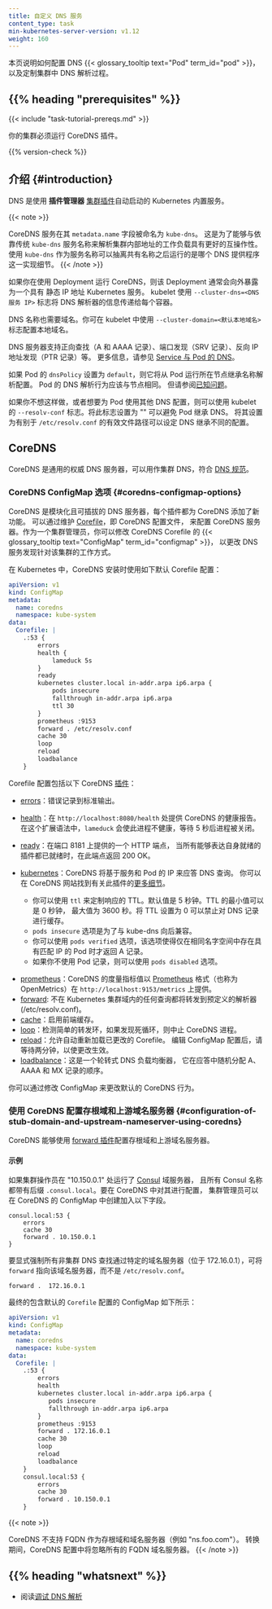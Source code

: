 ```yaml
---
title: 自定义 DNS 服务
content_type: task
min-kubernetes-server-version: v1.12
weight: 160
---
```

<!-- 
reviewers:
- bowei
- zihongz
title: Customizing DNS Service
content_type: task
min-kubernetes-server-version: v1.12
weight: 160
-->

<!-- overview -->
<!-- 
This page explains how to configure your DNS
{{< glossary_tooltip text="Pod(s)" term_id="pod" >}} and customize the
DNS resolution process in your cluster.
-->
本页说明如何配置 DNS {{< glossary_tooltip text="Pod" term_id="pod" >}}，以及定制集群中 DNS 解析过程。

## {{% heading "prerequisites" %}}

{{< include "task-tutorial-prereqs.md" >}}

<!-- 
Your cluster must be running the CoreDNS add-on.
-->
你的集群必须运行 CoreDNS 插件。

{{% version-check %}}

<!-- steps -->

<!-- 
## Introduction

DNS is a built-in Kubernetes service launched automatically
using the _addon manager_ [cluster add-on](http://releases.k8s.io/master/cluster/addons/README.md).
-->
## 介绍   {#introduction}

DNS 是使用 **插件管理器**
[集群插件](http://releases.k8s.io/master/cluster/addons/README.md)自动启动的 Kubernetes 内置服务。

{{< note >}}
<!--
The CoreDNS Service is named `kube-dns` in the `metadata.name` field.  
The intent is to ensure greater interoperability with workloads that relied on
the legacy `kube-dns` Service name to resolve addresses internal to the cluster.
Using a Service named `kube-dns` abstracts away the implementation detail of
which DNS provider is running behind that common name.
-->
CoreDNS 服务在其 `metadata.name` 字段被命名为 `kube-dns`。
这是为了能够与依靠传统 `kube-dns` 服务名称来解析集群内部地址的工作负载具有更好的互操作性。
使用 `kube-dns` 作为服务名称可以抽离共有名称之后运行的是哪个 DNS 提供程序这一实现细节。
{{< /note >}}

<!--
If you are running CoreDNS as a Deployment, it will typically be exposed as
a Kubernetes Service with a static IP address.
The kubelet passes DNS resolver information to each container with the
`--cluster-dns=<dns-service-ip>` flag.
-->
如果你在使用 Deployment 运行 CoreDNS，则该 Deployment 通常会向外暴露为一个具有
静态 IP 地址 Kubernetes 服务。
kubelet 使用 `--cluster-dns=<DNS 服务 IP>` 标志将 DNS 解析器的信息传递给每个容器。

<!-- 
DNS names also need domains. You configure the local domain in the kubelet
with the flag `--cluster-domain=<default-local-domain>`.
-->
DNS 名称也需要域名。你可在 kubelet 中使用 `--cluster-domain=<默认本地域名>`
标志配置本地域名。

<!-- 
The DNS server supports forward lookups (A and AAAA records), port lookups (SRV records),
reverse IP address lookups (PTR records), and more. For more information, see
[DNS for Services and Pods](/docs/concepts/services-networking/dns-pod-service/).
-->
DNS 服务器支持正向查找（A 和 AAAA 记录）、端口发现（SRV 记录）、反向 IP 地址发现（PTR 记录）等。
更多信息，请参见 [Service 与 Pod 的 DNS](/zh-cn/docs/concepts/services-networking/dns-pod-service/)。

<!-- 
If a Pod's `dnsPolicy` is set to `default`, it inherits the name resolution
configuration from the node that the Pod runs on. The Pod's DNS resolution
should behave the same as the node.
But see [Known issues](/docs/tasks/administer-cluster/dns-debugging-resolution/#known-issues).
-->
如果 Pod 的 `dnsPolicy` 设置为 `default`，则它将从 Pod 运行所在节点继承名称解析配置。
Pod 的 DNS 解析行为应该与节点相同。
但请参阅[已知问题](/zh-cn/docs/tasks/administer-cluster/dns-debugging-resolution/#known-issues)。

<!-- 
If you don't want this, or if you want a different DNS config for pods, you can
use the kubelet's `--resolv-conf` flag.  Set this flag to "" to prevent Pods from
inheriting DNS. Set it to a valid file path to specify a file other than
`/etc/resolv.conf` for DNS inheritance.
-->
如果你不想这样做，或者想要为 Pod 使用其他 DNS 配置，则可以使用 kubelet 的
`--resolv-conf` 标志。将此标志设置为 "" 可以避免 Pod 继承 DNS。
将其设置为有别于 `/etc/resolv.conf` 的有效文件路径可以设定 DNS 继承不同的配置。

## CoreDNS

<!-- 
CoreDNS is a general-purpose authoritative DNS server that can serve as cluster DNS,
complying with the [DNS specifications](https://github.com/kubernetes/dns/blob/master/docs/specification.md).
-->
CoreDNS 是通用的权威 DNS 服务器，可以用作集群 DNS，符合
[DNS 规范](https://github.com/kubernetes/dns/blob/master/docs/specification.md)。

<!-- 
### CoreDNS ConfigMap options 

CoreDNS is a DNS server that is modular and pluggable, with plugins adding new functionalities.
The CoreDNS server can be configured by maintaining a [Corefile](https://coredns.io/2017/07/23/corefile-explained/),
which is the CoreDNS configuration file. As a cluster administrator, you can modify the
{{< glossary_tooltip text="ConfigMap" term_id="configmap" >}} for the CoreDNS Corefile to
change how DNS service discovery behaves for that cluster.
-->
### CoreDNS ConfigMap 选项  {#coredns-configmap-options}

CoreDNS 是模块化且可插拔的 DNS 服务器，每个插件都为 CoreDNS 添加了新功能。
可以通过维护 [Corefile](https://coredns.io/2017/07/23/corefile-explained/)，即 CoreDNS 配置文件，
来配置 CoreDNS 服务器。作为一个集群管理员，你可以修改 CoreDNS Corefile 的
{{< glossary_tooltip text="ConfigMap" term_id="configmap" >}}，
以更改 DNS 服务发现针对该集群的工作方式。

<!-- 
In Kubernetes, CoreDNS is installed with the following default Corefile configuration:
-->
在 Kubernetes 中，CoreDNS 安装时使用如下默认 Corefile 配置：

```yaml
apiVersion: v1
kind: ConfigMap
metadata:
  name: coredns
  namespace: kube-system
data:
  Corefile: |
    .:53 {
        errors
        health {
            lameduck 5s
        }
        ready
        kubernetes cluster.local in-addr.arpa ip6.arpa {
            pods insecure
            fallthrough in-addr.arpa ip6.arpa
            ttl 30
        }
        prometheus :9153
        forward . /etc/resolv.conf
        cache 30
        loop
        reload
        loadbalance
    }
```

<!-- 
The Corefile configuration includes the following [plugins](https://coredns.io/plugins/) of CoreDNS:
-->
Corefile 配置包括以下 CoreDNS [插件](https://coredns.io/plugins/)：

<!-- 
* [errors](https://coredns.io/plugins/errors/): Errors are logged to stdout.
* [health](https://coredns.io/plugins/health/): Health of CoreDNS is reported to
  `http://localhost:8080/health`. In this extended syntax `lameduck` will make the process
  unhealthy then wait for 5 seconds before the process is shut down.
* [ready](https://coredns.io/plugins/ready/): An HTTP endpoint on port 8181 will return 200 OK,
  when all plugins that are able to signal readiness have done so.
* [kubernetes](https://coredns.io/plugins/kubernetes/): CoreDNS will reply to DNS queries
  based on IP of the Services and Pods. You can find [more details](https://coredns.io/plugins/kubernetes/)
  about this plugin on the CoreDNS website.
  - `ttl` allows you to set a custom TTL for responses. The default is 5 seconds.
    The minimum TTL allowed is 0 seconds, and the maximum is capped at 3600 seconds.
    Setting TTL to 0 will prevent records from being cached.  
-->
* [errors](https://coredns.io/plugins/errors/)：错误记录到标准输出。
* [health](https://coredns.io/plugins/health/)：在 `http://localhost:8080/health` 处提供 CoreDNS 的健康报告。
  在这个扩展语法中，`lameduck` 会使此进程不健康，等待 5 秒后进程被关闭。
* [ready](https://coredns.io/plugins/ready/)：在端口 8181 上提供的一个 HTTP 端点，
  当所有能够表达自身就绪的插件都已就绪时，在此端点返回 200 OK。
* [kubernetes](https://coredns.io/plugins/kubernetes/)：CoreDNS 将基于服务和 Pod 的 IP 来应答 DNS 查询。
  你可以在 CoreDNS 网站找到有关此插件的[更多细节](https://coredns.io/plugins/kubernetes/)。

  - 你可以使用 `ttl` 来定制响应的 TTL。默认值是 5 秒钟。TTL 的最小值可以是 0 秒钟，
    最大值为 3600 秒。将 TTL 设置为 0 可以禁止对 DNS 记录进行缓存。

  <!-- 
  - The `pods insecure` option is provided for backward compatibility with `kube-dns`.
  - You can use the `pods verified` option, which returns an A record only if there exists a pod
    in the same namespace with a matching IP.
  - The `pods disabled` option can be used if you don't use pod records.
  -->

  - `pods insecure` 选项是为了与 kube-dns 向后兼容。
  - 你可以使用 `pods verified` 选项，该选项使得仅在相同名字空间中存在具有匹配 IP 的 Pod 时才返回 A 记录。
  - 如果你不使用 Pod 记录，则可以使用 `pods disabled` 选项。

<!-- 
* [prometheus](https://coredns.io/plugins/metrics/): Metrics of CoreDNS are available at
  `http://localhost:9153/metrics` in the [Prometheus](https://prometheus.io/) format
  (also known as OpenMetrics).
* [forward](https://coredns.io/plugins/forward/): Any queries that are not within the Kubernetes
  cluster domain are forwarded to predefined resolvers (/etc/resolv.conf).
* [cache](https://coredns.io/plugins/cache/): This enables a frontend cache.
* [loop](https://coredns.io/plugins/loop/): Detects simple forwarding loops and
  halts the CoreDNS process if a loop is found.
* [reload](https://coredns.io/plugins/reload): Allows automatic reload of a changed Corefile.
  After you edit the ConfigMap configuration, allow two minutes for your changes to take effect.
* [loadbalance](https://coredns.io/plugins/loadbalance): This is a round-robin DNS loadbalancer
  that randomizes the order of A, AAAA, and MX records in the answer.
-->
* [prometheus](https://coredns.io/plugins/prometheus/)：CoreDNS 的度量指标值以
  [Prometheus](https://prometheus.io/) 格式（也称为 OpenMetrics）在 `http://localhost:9153/metrics` 上提供。
* [forward](https://coredns.io/plugins/forward/): 不在 Kubernetes 集群域内的任何查询都将转发到预定义的解析器 (/etc/resolv.conf)。
* [cache](https://coredns.io/plugins/cache/)：启用前端缓存。
* [loop](https://coredns.io/plugins/loop/)：检测简单的转发环，如果发现死循环，则中止 CoreDNS 进程。
* [reload](https://coredns.io/plugins/reload)：允许自动重新加载已更改的 Corefile。
  编辑 ConfigMap 配置后，请等待两分钟，以使更改生效。
* [loadbalance](https://coredns.io/plugins/loadbalance)：这是一个轮转式 DNS 负载均衡器，
  它在应答中随机分配 A、AAAA 和 MX 记录的顺序。

<!-- 
You can modify the default CoreDNS behavior by modifying the ConfigMap.
-->
你可以通过修改 ConfigMap 来更改默认的 CoreDNS 行为。

<!-- 
### Configuration of Stub-domain and upstream nameserver using CoreDNS

CoreDNS has the ability to configure stub-domains and upstream nameservers
using the [forward plugin](https://coredns.io/plugins/forward/).
-->
### 使用 CoreDNS 配置存根域和上游域名服务器   {#configuration-of-stub-domain-and-upstream-nameserver-using-coredns}

CoreDNS 能够使用 [forward 插件](https://coredns.io/plugins/forward/)配置存根域和上游域名服务器。

<!-- 
#### Example

If a cluster operator has a [Consul](https://www.consul.io/) domain server located at "10.150.0.1",
and all Consul names have the suffix ".consul.local". To configure it in CoreDNS,
the cluster administrator creates the following stanza in the CoreDNS ConfigMap.
-->
#### 示例

如果集群操作员在 "10.150.0.1" 处运行了 [Consul](https://www.consul.io/) 域服务器，
且所有 Consul 名称都带有后缀 `.consul.local`。要在 CoreDNS 中对其进行配置，
集群管理员可以在 CoreDNS 的 ConfigMap 中创建加入以下字段。

```
consul.local:53 {
    errors
    cache 30
    forward . 10.150.0.1
}
```

<!-- 
To explicitly force all non-cluster DNS lookups to go through a specific nameserver at 172.16.0.1,
point the `forward` to the nameserver instead of `/etc/resolv.conf` 
-->
要显式强制所有非集群 DNS 查找通过特定的域名服务器（位于 172.16.0.1），可将 `forward`
指向该域名服务器，而不是 `/etc/resolv.conf`。

```
forward .  172.16.0.1
```

<!-- 
The final ConfigMap along with the default `Corefile` configuration looks like:
-->
最终的包含默认的 `Corefile` 配置的 ConfigMap 如下所示：

```yaml
apiVersion: v1
kind: ConfigMap
metadata:
  name: coredns
  namespace: kube-system
data:
  Corefile: |
    .:53 {
        errors
        health
        kubernetes cluster.local in-addr.arpa ip6.arpa {
           pods insecure
           fallthrough in-addr.arpa ip6.arpa
        }
        prometheus :9153
        forward . 172.16.0.1
        cache 30
        loop
        reload
        loadbalance
    }
    consul.local:53 {
        errors
        cache 30
        forward . 10.150.0.1
    }
```

{{< note >}}
<!--
CoreDNS does not support FQDNs for stub-domains and nameservers (eg: "ns.foo.com").
During translation, all FQDN nameservers will be omitted from the CoreDNS config.
-->
CoreDNS 不支持 FQDN 作为存根域和域名服务器（例如 "ns.foo.com"）。
转换期间，CoreDNS 配置中将忽略所有的 FQDN 域名服务器。
{{< /note >}}

## {{% heading "whatsnext" %}}

<!--
- Read [Debugging DNS Resolution](/docs/tasks/administer-cluster/dns-debugging-resolution/)
-->
- 阅读[调试 DNS 解析](/zh-cn/docs/tasks/administer-cluster/dns-debugging-resolution/)

